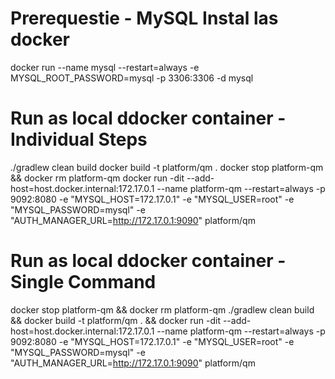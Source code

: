 # Prerequestie - MySQL Instal las docker
docker run --name mysql --restart=always -e MYSQL_ROOT_PASSWORD=mysql -p 3306:3306 -d mysql

# Run as local ddocker container - Individual Steps
./gradlew clean build
docker build -t platform/qm .
docker stop platform-qm && docker rm platform-qm
docker run -dit --add-host=host.docker.internal:172.17.0.1 --name platform-qm --restart=always -p 9092:8080 -e "MYSQL_HOST=172.17.0.1" -e "MYSQL_USER=root" -e "MYSQL_PASSWORD=mysql" -e "AUTH_MANAGER_URL=http://172.17.0.1:9090" platform/qm

# Run as local ddocker container - Single Command
docker stop platform-qm && docker rm platform-qm
./gradlew clean build && docker build -t platform/qm . && docker run -dit --add-host=host.docker.internal:172.17.0.1 --name platform-qm --restart=always -p 9092:8080 -e "MYSQL_HOST=172.17.0.1" -e "MYSQL_USER=root" -e "MYSQL_PASSWORD=mysql" -e "AUTH_MANAGER_URL=http://172.17.0.1:9090" platform/qm